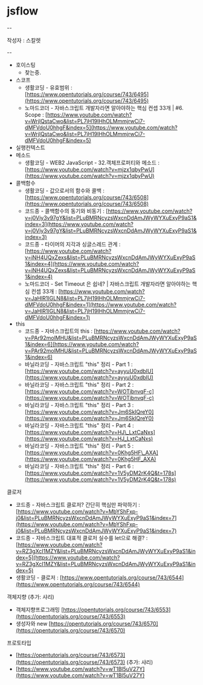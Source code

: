 # jsflow

--

작성자 : 스칼렛

--

* 호이스팅
  * 찾는중.
* 스코프
  * 생활코딩 - 유효범위 : [https://www.opentutorials.org/course/743/6495](https://www.opentutorials.org/course/743/6495)
  * 노마드코더 - 자바스크립트 개발자라면 알아야하는 핵심 컨셉 33개 \| \#6. Scope : [https://www.youtube.com/watch?v=WrjlQstaCwo&list=PL7jH19IHhOLMmmjrwCi7-dMFVdoU0hhgF&index=5](https://www.youtube.com/watch?v=WrjlQstaCwo&list=PL7jH19IHhOLMmmjrwCi7-dMFVdoU0hhgF&index=5)
* 실행컨텍스트
* 메소드
  * 생활코딩 - WEB2 JavaScript - 32.객체프로퍼티와 메소드 : [https://www.youtube.com/watch?v=mjzx1qbyPwU](https://www.youtube.com/watch?v=mjzx1qbyPwU)
* 콜백함수
  * 생활코딩 - 값으로서의 함수와 콜백 : [https://www.opentutorials.org/course/743/6508](https://www.opentutorials.org/course/743/6508)
  * 코드종 - 콜백함수의 동기와 비동기 : [https://www.youtube.com/watch?v=j0Viy3v97gY&list=PLuBMRNcyzsWxcnDdAmJWyWYXuExyP9aS1&index=3](https://www.youtube.com/watch?v=j0Viy3v97gY&list=PLuBMRNcyzsWxcnDdAmJWyWYXuExyP9aS1&index=3)
  * 코드종 - 타이머의 지각과 싱글스레드 관계 : [https://www.youtube.com/watch?v=iNH4UQxZexs&list=PLuBMRNcyzsWxcnDdAmJWyWYXuExyP9aS1&index=4](https://www.youtube.com/watch?v=iNH4UQxZexs&list=PLuBMRNcyzsWxcnDdAmJWyWYXuExyP9aS1&index=4)
  * 노마드코더 - Set Timeout 은 쉽네? \| 자바스크립트 개발자라면 알아야하는 핵심 컨셉 33개 : [https://www.youtube.com/watch?v=JaHlR1IGLN8&list=PL7jH19IHhOLMmmjrwCi7-dMFVdoU0hhgF&index=1](https://www.youtube.com/watch?v=JaHlR1IGLN8&list=PL7jH19IHhOLMmmjrwCi7-dMFVdoU0hhgF&index=1)
* this
  * 코드종 - 자바스크립트의 this : [https://www.youtube.com/watch?v=PAr92molMHU&list=PLuBMRNcyzsWxcnDdAmJWyWYXuExyP9aS1&index=6](https://www.youtube.com/watch?v=PAr92molMHU&list=PLuBMRNcyzsWxcnDdAmJWyWYXuExyP9aS1&index=6)
  * 바닐라코딩 - 자바스크립트 "this" 정리 - Part 1 : [https://www.youtube.com/watch?v=ayyuU0xdbIU](https://www.youtube.com/watch?v=ayyuU0xdbIU)
  * 바닐라코딩 - 자바스크립트 "this" 정리 - Part 2 : [https://www.youtube.com/watch?v=WOTibnvqF-c](https://www.youtube.com/watch?v=WOTibnvqF-c)
  * 바닐라코딩 - 자바스크립트 "this" 정리 - Part 3 : [https://www.youtube.com/watch?v=Jm6SkIQreY0](https://www.youtube.com/watch?v=Jm6SkIQreY0)
  * 바닐라코딩 - 자바스크립트 "this" 정리 - Part 4 : [https://www.youtube.com/watch?v=HJ\_LxtCaNxs](https://www.youtube.com/watch?v=HJ_LxtCaNxs)
  * 바닐라코딩 - 자바스크립트 "this" 정리 - Part 5 : [https://www.youtube.com/watch?v=0Khg5HF\_AXA](https://www.youtube.com/watch?v=0Khg5HF_AXA)
  * 바닐라코딩 - 자바스크립트 "this" 정리 - Part 6 : [https://www.youtube.com/watch?v=1V5yDM2rK4Q&t=178s](https://www.youtube.com/watch?v=1V5yDM2rK4Q&t=178s)

클로저

* 코드종 - 자바스크립트 클로저? 간단히 핵심만 파악하기 : [https://www.youtube.com/watch?v=MbYShFxp-j0&list=PLuBMRNcyzsWxcnDdAmJWyWYXuExyP9aS1&index=7](https://www.youtube.com/watch?v=MbYShFxp-j0&list=PLuBMRNcyzsWxcnDdAmJWyWYXuExyP9aS1&index=7)
* 코드종 - 자바스크립트 대표적 클로저 실수를 let으로 해결? : [https://www.youtube.com/watch?v=RZ3gXcI1MZY&list=PLuBMRNcyzsWxcnDdAmJWyWYXuExyP9aS1&index=5](https://www.youtube.com/watch?v=RZ3gXcI1MZY&list=PLuBMRNcyzsWxcnDdAmJWyWYXuExyP9aS1&index=5)
* 생활코딩 - 클로저 : [https://www.opentutorials.org/course/743/6544](https://www.opentutorials.org/course/743/6544)

객체지향 \(추가: 샤리\)

* 객체지향프로그래밍 [https://opentutorials.org/course/743/6553](https://opentutorials.org/course/743/6553)
* 생성자와 new [https://opentutorials.org/course/743/6570](https://opentutorials.org/course/743/6570) 

프로토타입

* [https://opentutorials.org/course/743/6573](https://opentutorials.org/course/743/6573) \(추가: 샤리\) 
* [https://www.youtube.com/watch?v=wT1Bl5uV27Y](https://www.youtube.com/watch?v=wT1Bl5uV27Y)

